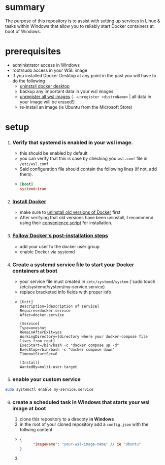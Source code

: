 # summary 
The purpose of this repository is to assist with setting up services in Linux & tasks within Windows that allow you to reliably start Docker containers at boot of Windows.

# prerequisites
- administrator access in Windows
- root/sudo access in your WSL image
- If you installed Docker Desktop at any point in the past you will have to do the following
    - [uninstall docker desktop](https://docs.docker.com/desktop/uninstall/)
    - backup any important data in your wsl images
    - [unregister all wsl images](https://learn.microsoft.com/en-us/windows/wsl/faq) (`--unregister <distroName>` | all data in your image will be erased!)
    - re-install an image (ie Ubuntu from the Microsoft Store)

# setup
1. ### Verify that systemd is enabled in your wsl image.
    - this should be enabled by default
    - you can verify that this is case by checking you `wsl.conf` file in `/etc/wsl.conf`
    - Said configuration file should contain the following lines (if not, add them).
    - ```conf
      [boot]
      systemd=true
      ```
2. ### [Install Docker](https://docs.docker.com/engine/install/ubuntu)
    - make sure to [uninstall old versions of Docker](https://docs.docker.com/engine/install/ubuntu/#uninstall-old-versions) first
    - After verifying that old versions have been uninstall, I recommend using their [convenience script](https://docs.docker.com/engine/install/ubuntu/#install-using-the-convenience-script) for installation.
3. ### [Follow Docker's post-installation steps](https://docs.docker.com/engine/install/linux-postinstall/)
    - add your user to the docker user group
    - enable Docker via systemd
4. ### Create a systemd service file to start your Docker containers at boot
    - your service file must created in `/etc/systemd/system` (`sudo touch /etc/systemd/system/my-service.service)
    - replace bracketed info fields with proper info
    - ```service
      [Unit]
      Description=[description of service]
      Requires=docker.service
      After=docker.service
    
      [Service]
      Type=oneshot
      RemainAfterExit=yes
      WorkingDirectory=[directory where your docker-compose file lives from root]
      ExecStart=/bin/bash -c "docker compose up -d"
      ExecStop=/bin/bash -c "docker compose down"
      TimeoutStartSec=0
    
      [Install]
      WantedBy=multi-user.target
      ```
5. ### enable your custom service
```bash
sudo systemctl enable my-service.service
```
6. ### create a scheduled task in Windows that starts your wsl image at boot
    1. clone this repository to a direcoty **in Windows**
    2. in the root of your cloned repository add a `config.json` with the follwing content
    - ```json
      {
            "imageName": "your-wsl-image-name" // ie "Ubuntu"
      }
      ```
    3. 

